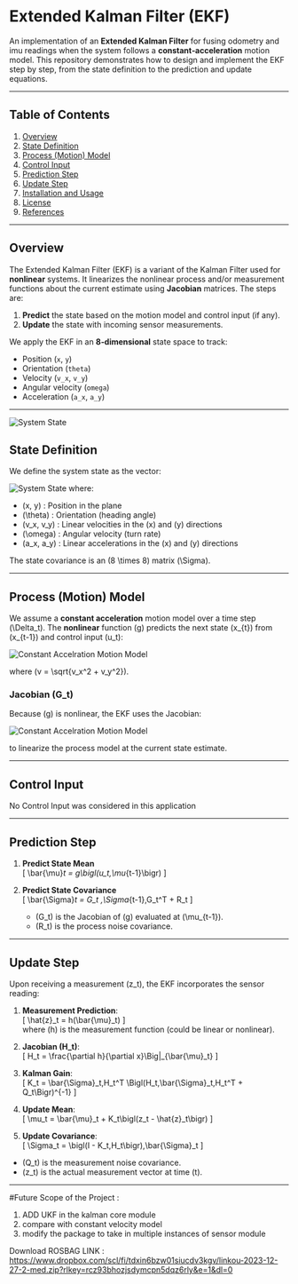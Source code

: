 # Extended Kalman Filter (EKF)

An implementation of an **Extended Kalman Filter** for fusing odometry and imu readings when the system follows a **constant‐acceleration** motion model. This repository demonstrates how to design and implement the EKF step by step, from the state definition to the prediction and update equations. 

---

## Table of Contents

1. [Overview](#overview)  
2. [State Definition](#state-definition)  
3. [Process (Motion) Model](#process-motion-model)  
4. [Control Input](#control-input)  
5. [Prediction Step](#prediction-step)  
6. [Update Step](#update-step)  
7. [Installation and Usage](#installation-and-usage)  
8. [License](#license)  
9. [References](#references)  

---

## Overview

The Extended Kalman Filter (EKF) is a variant of the Kalman Filter used for **nonlinear** systems. It linearizes the nonlinear process and/or measurement functions about the current estimate using **Jacobian** matrices. The steps are:

1. **Predict** the state based on the motion model and control input (if any).  
2. **Update** the state with incoming sensor measurements.

We apply the EKF in an **8‐dimensional** state space to track:
- Position (`x`, `y`)
- Orientation (`theta`)
- Velocity (`v_x`, `v_y`)
- Angular velocity (`omega`)
- Acceleration (`a_x`, `a_y`)

---


![System State ](./media/EKFALGO2.png "EKF ALGO")


## State Definition

We define the system state as the vector:

![System State ](./media/8Dof8DofStateVector.png " 8 Dof System State")
where:

- \(x, y\) : Position in the plane  
- \(\theta\) : Orientation (heading angle)  
- \(v_x, v_y\) : Linear velocities in the \(x\) and \(y\) directions  
- \(\omega\) : Angular velocity (turn rate)  
- \(a_x, a_y\) : Linear accelerations in the \(x\) and \(y\) directions  

The state covariance is an \(8 \times 8\) matrix \(\Sigma\).  

---

## Process (Motion) Model

We assume a **constant acceleration** motion model over a time step \(\Delta_t\). The **nonlinear** function \(g\) predicts the next state \(x_{t}\) from \(x_{t-1}\) and control input \(u_t\):

![Constant Accelration Motion Model ](NonLinearMotionModel.png)

where \(v = \sqrt{v_x^2 + v_y^2}\). 

### Jacobian \(G_t\)
Because \(g\) is nonlinear, the EKF uses the Jacobian:

![Constant Accelration Motion Model ](JacobianOfNonLinearMotionModel.png)

to linearize the process model at the current state estimate.

---

## Control Input

No Control Input was considered in this application 

---

## Prediction Step

1. **Predict State Mean**  
   \[
   \bar{\mu}_t = g\bigl(u_t,\mu_{t-1}\bigr)
   \]

2. **Predict State Covariance**  
   \[
   \bar{\Sigma}_t = G_t \,\Sigma_{t-1}\,G_t^T + R_t
   \]
   - \(G_t\) is the Jacobian of \(g\) evaluated at \(\mu_{t-1}\).  
   - \(R_t\) is the process noise covariance.

---

## Update Step

Upon receiving a measurement (z_t), the EKF incorporates the sensor reading:

1. **Measurement Prediction**:  
   \[
   \hat{z}_t = h(\bar{\mu}_t)
   \]  
   where \(h\) is the measurement function (could be linear or nonlinear).

2. **Jacobian \(H_t\)**:  
   \[
   H_t = \frac{\partial h}{\partial x}\Big|_{\bar{\mu}_t}
   \]

3. **Kalman Gain**:  
   \[
   K_t = \bar{\Sigma}_t\,H_t^T \Bigl(H_t\,\bar{\Sigma}_t\,H_t^T + Q_t\Bigr)^{-1}
   \]

4. **Update Mean**:  
   \[
   \mu_t = \bar{\mu}_t + K_t\bigl(z_t - \hat{z}_t\bigr)
   \]

5. **Update Covariance**:  
   \[
   \Sigma_t = \bigl(I - K_t\,H_t\bigr)\,\bar{\Sigma}_t
   \]

- \(Q_t\) is the measurement noise covariance.  
- \(z_t\) is the actual measurement vector at time \(t\).

---

#Future Scope of the Project :

1) ADD UKF in the kalman core module 
2) compare with constant velocity model 
3) modify the package to take in multiple instances of sensor module 


Download ROSBAG LINK : https://www.dropbox.com/scl/fi/tdxin6bzw01siucdv3kgv/linkou-2023-12-27-2-med.zip?rlkey=rcz93bhozjsdymcpn5dqz6rly&e=1&dl=0



